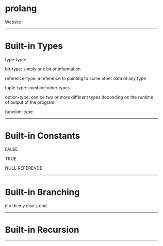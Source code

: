 # prolang

[Website](https://tksmith151.github.io/prolang/)

---

# Built-in Types

type-type: 

bit-type: simply one bit of information

reference-type: a reference to pointing to some other data of any type

tuple-type: combine other types

option-type: can be two or more different types depending on the runtime of output of the program

function-type:

---

# Built-in Constants

FALSE

TRUE

NULL-REFERENCE

---

# Built-in Branching

if x then y else z end

---

# Built-in Recursion

---

